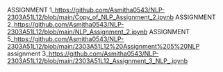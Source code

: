 ASSIGNMENT 1_https://github.com/Asmitha0543/NLP-2303A51L12/blob/main/Copy_of_NLP_Assignment_2.ipynb
ASSIGNMENT 2_https://github.com/Asmitha0543/NLP-2303A51L12/blob/main/NLP_Assignment_2.ipynb
ASSIGNMENT 5_https://github.com/Asmitha0543/NLP-2303A51L12/blob/main/2303A51L12%20Assignment%205%20NLP
assignment 3_https://github.com/Asmitha0543/NLP-2303A51L12/blob/main/2303A51L12_Assignment_3_NLP_.ipynb
